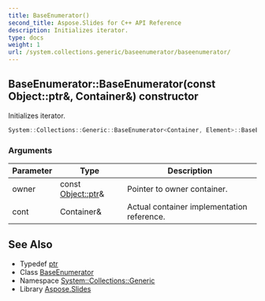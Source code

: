 ```yaml
---
title: BaseEnumerator()
second_title: Aspose.Slides for C++ API Reference
description: Initializes iterator.
type: docs
weight: 1
url: /system.collections.generic/baseenumerator/baseenumerator/
---
```

## BaseEnumerator::BaseEnumerator(const Object::ptr\&, Container\&) constructor


Initializes iterator.

```cpp
System::Collections::Generic::BaseEnumerator<Container, Element>::BaseEnumerator(const Object::ptr &owner, Container &cont)
```


### Arguments

| Parameter | Type | Description |
| --- | --- | --- |
| owner | const [Object::ptr](../../../system/object/ptr/)\& | Pointer to owner container. |
| cont | Container\& | Actual container implementation reference. |

## See Also

* Typedef [ptr](../../../system/object/ptr/)
* Class [BaseEnumerator](../)
* Namespace [System::Collections::Generic](../../)
* Library [Aspose.Slides](../../../)